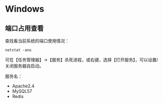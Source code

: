 # Windows

## 端口占用查看

查找看当前系统的端口使用情况：

```
netstat -ano
```

可在【任务管理器】->【服务】杀死进程，或右键，选择【打开服务】，可以设置/关闭服务器自启动。


服务名：

* Apache2.4
* MySQL57
* Redis